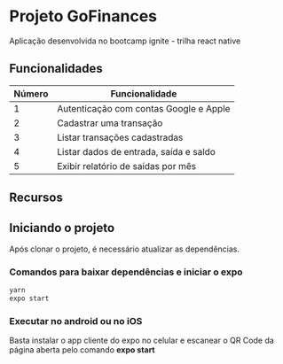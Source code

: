 # Projeto GoFinances

Aplicação desenvolvida no bootcamp ignite - trilha react native

## Funcionalidades

| Número | Funcionalidade |
| - | - |
| 1 | Autenticação com contas Google e Apple |
| 2 | Cadastrar uma transação |
| 3 | Listar transações cadastradas |
| 4 | Listar dados de entrada, saída e saldo |
| 5 | Exibir relatório de saídas por mês |

## Recursos

## Iniciando o projeto

Após clonar o projeto, é necessário atualizar as dependências.

### Comandos para baixar dependências e iniciar o expo

```bash
yarn
expo start
```

### Executar no android ou no iOS

Basta instalar o app cliente do expo no celular e escanear o QR Code da página aberta pelo comando **expo start**